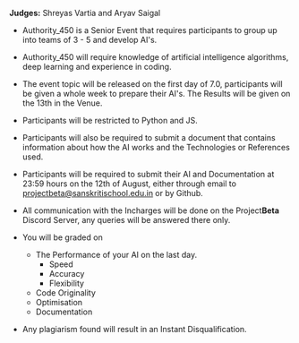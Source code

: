 **Judges:** Shreyas Vartia and Aryav Saigal

*   Authority\_450 is a Senior Event that requires participants to group up into teams of 3 - 5 and develop AI's.
    
*   Authority\_450 will require knowledge of artificial intelligence algorithms, deep learning and experience in coding.
    
*   The event topic will be released on the first day of 7.0, participants will be given a whole week to prepare their AI's. The Results will be given on the 13th in the Venue.
    
*   Participants will be restricted to Python and JS.
    
*   Participants will also be required to submit a document that contains information about how the AI works and the Technologies or References used.
    
*   Participants will be required to submit their AI and Documentation at 23:59 hours on the 12th of August, either through email to [projectbeta@sanskritischool.edu.in](mailto:projectbeta@sanskritischool.edu.in)  or by Github.
    
*   All communication with the Incharges will be done on the Project**Beta** Discord Server, any queries will be answered there only.
    
*   You will be graded on
    
    *   The Performance of your AI on the last day.
        *   Speed
        *   Accuracy
        *   Flexibility
    *   Code Originality
    *   Optimisation
    *   Documentation
*   Any plagiarism found will result in an Instant Disqualification.